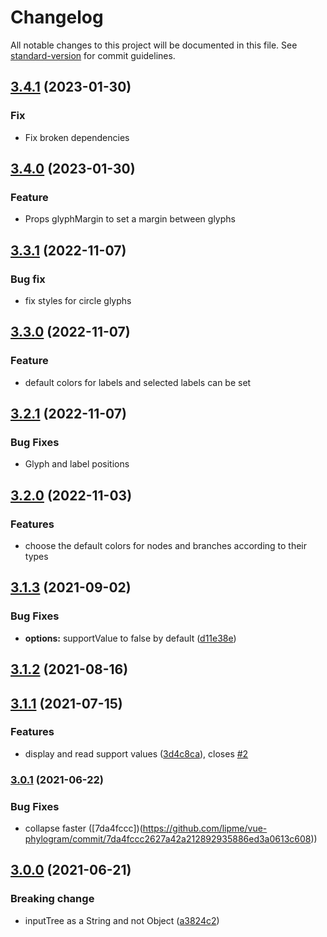 # Changelog

All notable changes to this project will be documented in this file. See [standard-version](https://github.com/conventional-changelog/standard-version) for commit guidelines.

## [3.4.1](https://github.com/lipme/vue-phylogram/compare/v3.4.1...v3.4.0) (2023-01-30)

### Fix

* Fix broken dependencies

## [3.4.0](https://github.com/lipme/vue-phylogram/compare/v3.4.0...v3.3.1) (2023-01-30)

### Feature

* Props glyphMargin to set a margin between glyphs

## [3.3.1](https://github.com/lipme/vue-phylogram/compare/v3.3.1...v3.3.0) (2022-11-07)

### Bug fix

* fix styles for circle glyphs

## [3.3.0](https://github.com/lipme/vue-phylogram/compare/v3.3.0...v3.2.1) (2022-11-07)

### Feature

* default colors for labels and selected labels can be set

## [3.2.1](https://github.com/lipme/vue-phylogram/compare/v3.2.1...v3.2.0) (2022-11-07)

### Bug Fixes

* Glyph and label positions

## [3.2.0](https://github.com/lipme/vue-phylogram/compare/v3.2.0...v3.1.1) (2022-11-03)

### Features

* choose the default colors for nodes and branches according to their types

## [3.1.3](https://github.com/lipme/vue-phylogram/compare/v3.1.2...v3.1.3) (2021-09-02)

### Bug Fixes

* **options:** supportValue to false by default ([d11e38e](https://github.com/lipme/vue-phylogram/commit/d11e38ef467c77b3983ad0e609d7de0831cf8e12))

## [3.1.2](https://github.com/lipme/vue-phylogram/compare/v3.1.1...v3.1.2) (2021-08-16)

## [3.1.1](https://github.com/lipme/vue-phylogram/compare/v3.1.0...v3.1.1) (2021-07-15)

### Features

* display and read support values ([3d4c8ca](https://github.com/lipme/vue-phylogram/commit/3d4c8ca19642bac1d16b03d11e1578ccdf97f01c)), closes [#2](https://github.com/lipme/vue-phylogram/issues/2)

### [3.0.1](https://github.com/lipme/vue-phylogram/compare/v3.0.0...v3.0.1) (2021-06-22)

### Bug Fixes

* collapse faster ([7da4fccc])(<https://github.com/lipme/vue-phylogram/commit/7da4fccc2627a42a212892935886ed3a0613c608>))

## [3.0.0](https://github.com/lipme/vue-phylogram/compare/v2.1.3...v3.0.0) (2021-06-21)

### Breaking change

* inputTree as a String and not Object ([a3824c2](https://github.com/lipme/vue-phylogram/commit/a3824c2735e5aea20161abec35009412ebf8f24a))
